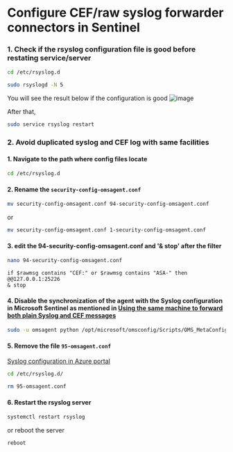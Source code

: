 # Configure CEF/raw syslog forwarder connectors in Sentinel

### 1. Check if the rsyslog configuration file is good before restating service/server

```sh
cd /etc/rsyslog.d
```

```sh
sudo rsyslogd -N 5
```
You will see the result below if the configuration is good
![image](https://user-images.githubusercontent.com/96930989/211128391-aecf8090-f270-4452-a817-8092f5f0ed7f.png)

After that,
```sh
sudo service rsyslog restart
```

### 2. Avoid duplicated syslog and CEF log with same facilities

#### 1. Navigate to the path where config files locate

```sh
cd /etc/rsyslog.d 
```

#### 2. Rename the `security-config-omsagent.conf`

```sh
mv security-config-omsagent.conf 94-security-config-omsagent.conf
```
or
```sh
mv security-config-omsagent.conf 1-security-config-omsagent.conf
```

#### 3. edit the 94-security-config-omsagent.conf and '& stop' after the filter
```sh
nano 94-security-config-omsagent.conf
```

```
if $rawmsg contains "CEF:" or $rawmsg contains "ASA-" then @@127.0.0.1:25226
& stop
```

#### 4. Disable the synchronization of the agent with the Syslog configuration in Microsoft Sentinel as mentioned in [Using the same machine to forward both plain Syslog and CEF messages](https://learn.microsoft.com/en-us/azure/sentinel/connect-syslog#using-the-same-machine-to-forward-both-plain-syslog-and-cef-messages)
```sh
sudo -u omsagent python /opt/microsoft/omsconfig/Scripts/OMS_MetaConfigHelper.py --disable
```

#### 5. Remove the file `95-omsagent.conf`

[Syslog configuration in Azure portal](https://learn.microsoft.com/en-us/azure/azure-monitor/agents/data-sources-syslog#configure-syslog-in-the-azure-portal)

```sh
cd /etc/rsyslog.d/
```

```sh
rm 95-omsagent.conf
```


#### 6. Restart the rsyslog server
```sh
systemctl restart rsyslog
```
or reboot the server
```sh
reboot
```
